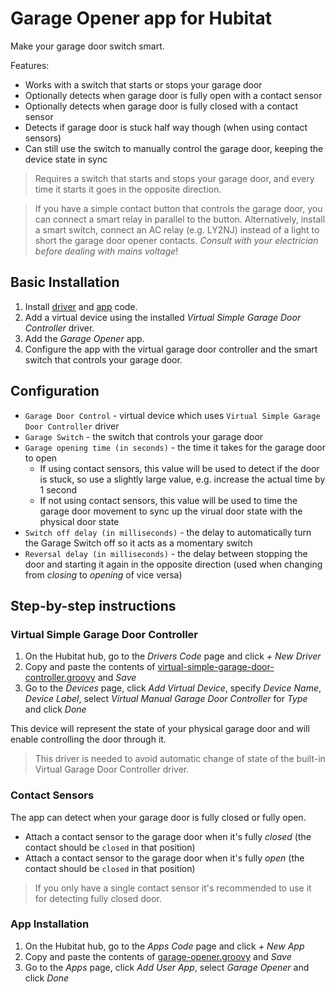 # Garage Opener app for Hubitat

Make your garage door switch smart.

Features:
* Works with a switch that starts or stops your garage door
* Optionally detects when garage door is fully open with a contact sensor
* Optionally detects when garage door is fully closed with a contact sensor
* Detects if garage door is stuck half way though (when using contact sensors)
* Can still use the switch to manually control the garage door, keeping the device state in sync

> Requires a switch that starts and stops your garage door, and every time it starts it goes in the opposite direction.

> If you have a simple contact button that controls the garage door, you can connect a smart relay in parallel to the button. Alternatively, install a smart switch, connect an AC relay (e.g. LY2NJ) instead of a light to short the garage door opener contacts. _Consult with your electrician before dealing with mains voltage_!

## Basic Installation

1. Install [driver](../../drivers/virtual-simple-garage-door-controller.groovy) and [app](garage-opener.groovy) code.
2. Add a virtual device using the installed _Virtual Simple Garage Door Controller_ driver.
3. Add the _Garage Opener_ app.
4. Configure the app with the virtual garage door controller and the smart switch that controls your garage door.

## Configuration

* `Garage Door Control` - virtual device which uses `Virtual Simple Garage Door Controller` driver
* `Garage Switch` - the switch that controls your garage door
* `Garage opening time (in seconds)` - the time it takes for the garage door to open
   * If using contact sensors, this value will be used to detect if the door is stuck, so use a slightly large value, e.g. increase the actual time by 1 second
   * If not using contact sensors, this value will be used to time the garage door movement to sync up the virual door state with the physical door state
* `Switch off delay (in milliseconds)` - the delay to automatically turn the Garage Switch off so it acts as a momentary switch
* `Reversal delay (in milliseconds)` - the delay between stopping the door and starting it again in the opposite direction (used when changing from _closing_ to _opening_ of vice versa)

## Step-by-step instructions

### Virtual Simple Garage Door Controller

1. On the Hubitat hub, go to the _Drivers Code_ page and click _+ New Driver_
2. Copy and paste the contents of [virtual-simple-garage-door-controller.groovy](../../drivers/virtual-simple-garage-door-controller.groovy) and _Save_
3. Go to the _Devices_ page, click _Add Virtual Device_, specify _Device Name_, _Device Label_, select _Virtual Manual Garage Door Controller_ for _Type_ and click _Done_

This device will represent the state of your physical garage door and will enable controlling the door through it.

> This driver is needed to avoid automatic change of state of the built-in Virtual Garage Door Controller driver.

### Contact Sensors

The app can detect when your garage door is fully closed or fully open.

* Attach a contact sensor to the garage door when it's fully _closed_ (the contact should be `closed` in that position)
* Attach a contact sensor to the garage door when it's fully _open_ (the contact should be `closed` in that position)

> If you only have a single contact sensor it's recommended to use it for detecting fully closed door.

### App Installation

1. On the Hubitat hub, go to the _Apps Code_ page and click _+ New App_
2. Copy and paste the contents of [garage-opener.groovy](garage-opener.groovy) and _Save_
3. Go to the _Apps_ page, click _Add User App_, select _Garage Opener_ and click _Done_
